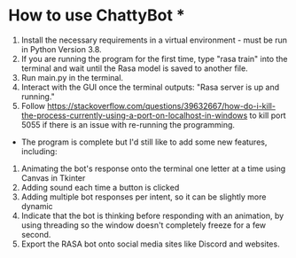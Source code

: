 # How to use ChattyBot *
1. Install the necessary requirements in a virtual environment - must be run in Python Version 3.8.
2. If you are running the program for the first time, type "rasa train" into the terminal and wait until the Rasa model is saved to another file.
3. Run main.py in the terminal.
4. Interact with the GUI once the terminal outputs: "Rasa server is up and running."
5. Follow https://stackoverflow.com/questions/39632667/how-do-i-kill-the-process-currently-using-a-port-on-localhost-in-windows to kill port 5055 if there is an issue with re-running the programming.


* The program is complete but I'd still like to add some new features, including:
1. Animating the bot's response onto the terminal one letter at a time using Canvas in Tkinter
2. Adding sound each time a button is clicked
3. Adding multiple bot responses per intent, so it can be slightly more dynamic
4. Indicate that the bot is thinking before responding with an animation, by using threading so the window doesn't completely freeze for a few second.
5. Export the RASA bot onto social media sites like Discord and websites.
